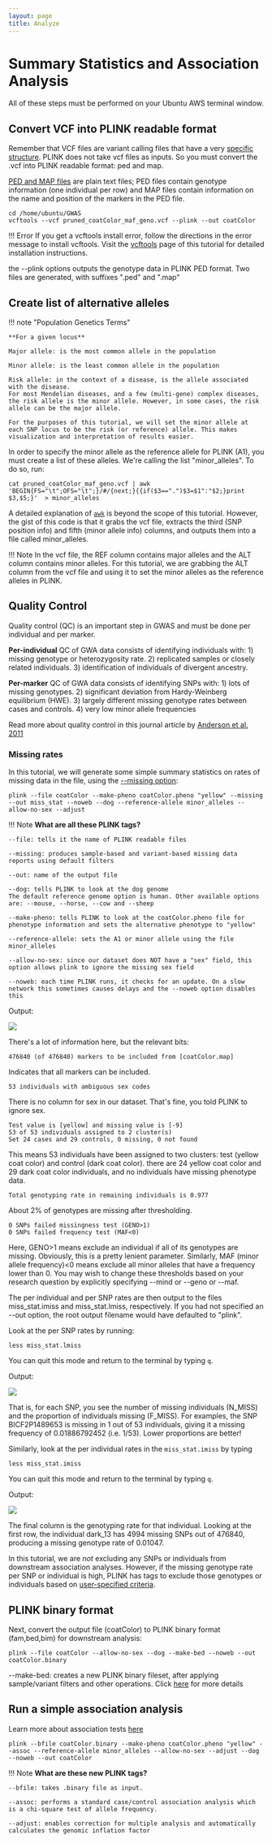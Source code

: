 ```yaml
---
layout: page
title: Analyze
---
```


Summary Statistics and Association Analysis
===========================================

All of these steps must be performed on your Ubuntu AWS terminal window.

## Convert VCF into PLINK readable format

Remember that VCF files are variant calling files that have a very [specific structure](https://gatk.broadinstitute.org/hc/en-us/articles/360035531692-VCF-Variant-Call-Format). PLINK does not take vcf files as inputs. So you must convert the .vcf into PLINK readable format: ped and map.

[PED and MAP files](http://zzz.bwh.harvard.edu/plink/data.shtml) are plain text files; PED files contain genotype information (one individual per row) and MAP files contain information on the name and position of the markers in the PED file.

```
cd /home/ubuntu/GWAS
vcftools --vcf pruned_coatColor_maf_geno.vcf --plink --out coatColor

```

!!! Error
    If you get a vcftools install error, follow the directions in the error message to install vcftools. Visit the [vcftools](./vcftools_install.md) page of this tutorial for detailed installation instructions.

the --plink options outputs the genotype data in PLINK PED format. Two files are generated, with suffixes ".ped" and ".map"


## Create list of alternative alleles

!!! note "Population Genetics Terms"

    **For a given locus**

    Major allele: is the most common allele in the population

    Minor allele: is the least common allele in the population

    Risk allele: in the context of a disease, is the allele associated with the disease.
    For most Mendelian diseases, and a few (multi-gene) complex diseases, the risk allele is the minor allele. However, in some cases, the risk allele can be the major allele.

    For the purposes of this tutorial, we will set the minor allele at each SNP locus to be the risk (or reference) allele. This makes visualization and interpretation of results easier.


In order to specify the minor allele as the reference allele for PLINK (A1), you must create a list of these alleles. We're calling the list "minor_alleles". To do so, run:

```
cat pruned_coatColor_maf_geno.vcf | awk 'BEGIN{FS="\t";OFS="\t";}/#/{next;}{{if($3==".")$3=$1":"$2;}print $3,$5;}'  > minor_alleles
```

A detailed explanation of [`awk`](https://www.grymoire.com/Unix/Awk.html) is beyond the scope of this tutorial. However, the gist of this code is that it grabs the vcf file, extracts the third (SNP position info) and fifth (minor allele info) columns, and outputs them into a file called minor_alleles.

!!! Note
    In the vcf file, the REF column contains major alleles and the ALT column contains minor alleles. For this tutorial, we are grabbing the ALT column from the vcf file and using it to set the minor alleles as the reference alleles in PLINK.


## Quality Control

Quality control (QC) is an important step in GWAS and must be done per individual and per marker.

**Per-individual** QC of GWA data consists of identifying individuals with: 1) missing genotype or heterozygosity rate. 2) replicated samples or closely related individuals. 3) identification of individuals of divergent ancestry.

**Per-marker** QC of GWA data consists of identifying SNPs with: 1) lots of missing genotypes. 2) significant deviation from Hardy-Weinberg equilibrium (HWE). 3) largely different missing genotype rates between cases and controls. 4) very low minor allele frequencies

Read more about quality control in this journal article by [Anderson et al. 2011](https://www.ncbi.nlm.nih.gov/pmc/articles/PMC3025522/)

### Missing rates
In this tutorial, we will generate some simple summary statistics on rates of missing data in the file, using the [--missing option](http://www.cog-genomics.org/plink/1.9/basic_stats#missing):

```
plink --file coatColor --make-pheno coatColor.pheno "yellow" --missing --out miss_stat --noweb --dog --reference-allele minor_alleles --allow-no-sex --adjust
```

!!! Note
    **What are all these PLINK tags?**

    --file: tells it the name of PLINK readable files

    --missing: produces sample-based and variant-based missing data reports using default filters

    --out: name of the output file

    --dog: tells PLINK to look at the dog genome
    The default reference genome option is human. Other available options are: --mouse, --horse, --cow and --sheep

    --make-pheno: tells PLINK to look at the coatColor.pheno file for phenotype information and sets the alternative phenotype to "yellow"

    --reference-allele: sets the A1 or minor allele using the file minor_alleles

    --allow-no-sex: since our dataset does NOT have a "sex" field, this option allows plink to ignore the missing sex field

    --noweb: each time PLINK runs, it checks for an update. On a slow network this sometimes causes delays and the --noweb option disables this


Output:

![](images/Missing_Rates.png)


There's a lot of information here, but the relevant bits:

```
476840 (of 476840) markers to be included from [coatColor.map]
```
Indicates that all markers can be included.

```
53 individuals with ambiguous sex codes
```
There is no column for sex in our dataset. That's fine, you told PLINK to ignore sex.

```
Test value is [yellow] and missing value is [-9]
53 of 53 individuals assigned to 2 cluster(s)
Set 24 cases and 29 controls, 0 missing, 0 not found
```
This means 53 individuals have been assigned to two clusters: test (yellow coat color) and control (dark coat color). there are 24 yellow coat color and 29 dark coat color individuals, and no individuals have missing phenotype data.

```
Total genotyping rate in remaining individuals is 0.977
```
About 2% of genotypes are missing after thresholding.

```
0 SNPs failed missingness test (GENO>1)
0 SNPs failed frequency test (MAF<0)
```
Here, GENO>1 means exclude an individual if all of its genotypes are missing. Obviously, this is a pretty lenient parameter. Similarly, MAF (minor allele frequency)<0 means exclude all minor alleles that have a frequency lower than 0. You may wish to change these thresholds based on your research question by explicitly specifying --mind or --geno or --maf.

The per individual and per SNP rates are then output to the files miss_stat.imiss and miss_stat.lmiss, respectively. If you had not specified an --out option, the root output filename would have defaulted to "plink".

Look at the per SNP rates by running:

```
less miss_stat.lmiss
```
You can quit this mode and return to the terminal by typing `q`.

Output:

![](images/lmiss.png)


That is, for each SNP, you see the number of missing individuals (N_MISS) and the proportion of individuals missing (F_MISS).
For examples, the SNP BICF2P1489653 is missing in 1 out of 53 individuals, giving it a missing frequency of 0.01886792452 (i.e. 1/53). Lower proportions are better!


Similarly, look at the per individual rates in the `miss_stat.imiss` by typing

```
less miss_stat.imiss
```

You can quit this mode and return to the terminal by typing `q`.

Output:

![](images/imiss.png)

The final column is the genotyping rate for that individual. Looking at the first row, the individual dark_13 has 4994 missing SNPs out of 476840, producing a missing genotype rate of 0.01047.

In this tutorial, we are *not* excluding any SNPs or individuals from downstream association analyses. However, if the missing genotype rate per SNP or individual is high, PLINK has tags to exclude those genotypes or individuals based on [user-specified criteria](http://www.cog-genomics.org/plink/1.9/filter).

## PLINK binary format

Next, convert the output file (coatColor) to PLINK binary format (fam,bed,bim) for downstream analysis:

```
plink --file coatColor --allow-no-sex --dog --make-bed --noweb --out coatColor.binary

```

--make-bed: creates a new PLINK binary fileset, after applying sample/variant filters and other operations. Click [here](http://www.cog-genomics.org/plink/1.9/data) for more details



## Run a simple association analysis

Learn more about association tests [here](https://journals.plos.org/ploscompbiol/article?id=10.1371/journal.pcbi.1002822#s7)

```
plink --bfile coatColor.binary --make-pheno coatColor.pheno "yellow" --assoc --reference-allele minor_alleles --allow-no-sex --adjust --dog --noweb --out coatColor
```

!!! Note
    **What are these new PLINK tags?**

    --bfile: takes .binary file as input.

    --assoc: performs a standard case/control association analysis which is a chi-square test of allele frequency.

    --adjust: enables correction for multiple analysis and automatically calculates the genomic inflation factor

